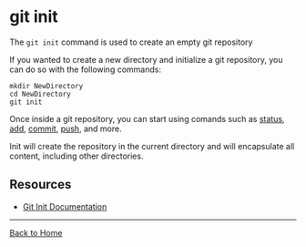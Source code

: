 # git init

The `git init` command is used to create an empty git repository

If you wanted to create a new directory and initialize a git repository, you can do so with the following commands:
```
mkdir NewDirectory
cd NewDirectory
git init
```

Once inside a git repository, you can start using comands such as
[status](./Status.md),
[add](.Add.md),
[commit](./Commit.md),
[push](./Pushy.md),
and more.

Init will create the repository in the current directory and will encapsulate all content, including other directories.

## Resources

- [Git Init Documentation](https://git-scm.com/docs/git-init)

---

[Back to Home](../README.md)